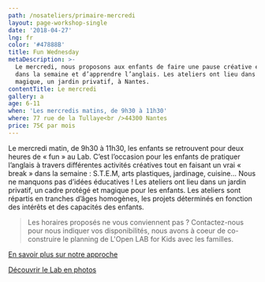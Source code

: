 ```yaml
---
path: /nosateliers/primaire-mercredi
layout: page-workshop-single
date: '2018-04-27'
lng: fr
color: '#47888B'
title: Fun Wednesday
metaDescription: >-
  Le mercredi, nous proposons aux enfants de faire une pause créative et ludique
  dans la semaine et d’apprendre l’anglais. Les ateliers ont lieu dans un cadre
  magique, un jardin privatif, à Nantes. 
contentTitle: Le mercredi
gallery: a
age: 6-11
when: 'Les mercredis matins, de 9h30 à 11h30'
where: 77 rue de la Tullaye<br />44300 Nantes
price: 75€ par mois
---
```

Le mercredi matin, de 9h30 à 11h30, les enfants se retrouvent pour deux heures de « fun » au Lab. C’est l’occasion pour les enfants de pratiquer l’anglais à travers différentes activités créatives tout en faisant un vrai « break » dans la semaine : S.T.E.M, arts plastiques, jardinage, cuisine... Nous ne manquons pas d’idées éducatives ! Les ateliers ont lieu dans un jardin privatif, un cadre protégé et magique pour les enfants. Les ateliers sont répartis en tranches d’âges homogènes, les projets déterminés en fonction des intérêts et des capacités des enfants.

> Les horaires proposés ne vous conviennent pas ? Contactez-nous pour nous indiquer vos disponibilités, nous avons à coeur de co-construire le planning de L'Open LAB for Kids avec les familles. 

[En savoir plus sur notre approche](/pedagogie)  

[Découvrir le Lab en photos](/nosateliers/#lab)
